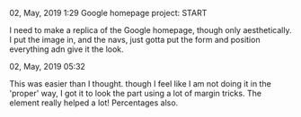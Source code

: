 02, May, 2019 1:29
Google homepage project: START

I need to make a replica of the Google homepage, though only aesthetically.
I put the image in, and the navs, just gotta put the form and position everything adn give
it the look.

02, May, 2019 05:32

This was easier than I thought. though I feel like I am not doing it in the 'proper' way, I got it to look the part using a lot of margin tricks. The <position> element really helped a lot! Percentages also.